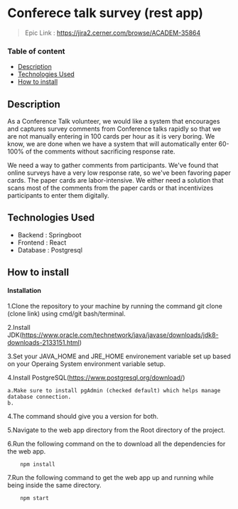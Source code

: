 # Conferece talk survey (rest app)
>Epic Link : https://jira2.cerner.com/browse/ACADEM-35864

### Table of content
- [Description](#description)
- [Technologies Used](#technologies-used)
- [How to install](#how-to-install)


## Description
As a Conference Talk volunteer, we would like a system that encourages and captures survey comments from Conference talks rapidly so that we are not manually entering in 100 cards per hour as it is very boring. We know, we are done when we have a system that will automatically enter 60-100% of the comments without sacrificing response rate.

We need a way to gather comments from participants. We've found that online surveys have a very low response rate, so we've been favoring paper cards. The paper cards are labor-intensive. We either need a solution that scans most of the comments from the paper cards or that incentivizes participants to enter them digitally.

## Technologies Used
- Backend : Springboot
- Frontend : React
- Database : Postgresql

## How to install
#### Installation
1.Clone the repository to your machine by running the command git clone (clone link) using cmd/git bash/terminal.

2.Install JDK(https://www.oracle.com/technetwork/java/javase/downloads/jdk8-downloads-2133151.html)

3.Set your JAVA_HOME and JRE_HOME environement variable set up based on your Operaing System environment variable setup.

4.Install PostgreSQL(https://www.postgresql.org/download/)

	a.Make sure to install pgAdmin (checked default) which helps manage database connection.
	b. 
4.The command should give you a version for both.

5.Navigate to the web app directory from the Root directory of the project.

6.Run the following command on the to download all the dependencies for the web app.
```
	npm install
```

7.Run the following command to get the web app up and running while being inside the same directory.
```
	npm start
```
